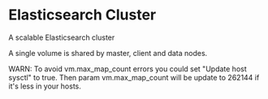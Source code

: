 # Elasticsearch Cluster

A scalable Elasticsearch cluster

A single volume is shared by master, client and data nodes.

WARN: To avoid vm.max_map_count errors you could set "Update host sysctl" to true. Then param vm.max_map_count will be update to 262144 if it's less in your hosts.
